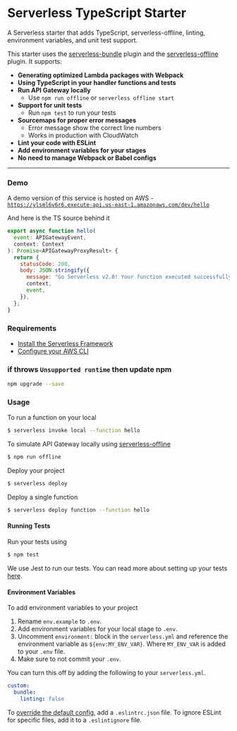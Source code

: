 # Serverless TypeScript Starter

A Serverless starter that adds TypeScript, serverless-offline, linting, environment variables, and unit test support.

This starter uses the [serverless-bundle](https://github.com/AnomalyInnovations/serverless-bundle) plugin and the [serverless-offline](https://github.com/dherault/serverless-offline) plugin. It supports:

- **Generating optimized Lambda packages with Webpack**
- **Using TypeScript in your handler functions and tests**
- **Run API Gateway locally**
  - Use `npm run offline` or `serverless offline start`
- **Support for unit tests**
  - Run `npm test` to run your tests
- **Sourcemaps for proper error messages**
  - Error message show the correct line numbers
  - Works in production with CloudWatch
- **Lint your code with ESLint**
- **Add environment variables for your stages**
- **No need to manage Webpack or Babel configs**

---

### Demo

A demo version of this service is hosted on AWS - [`https://ylsml6v6r6.execute-api.us-east-1.amazonaws.com/dev/hello`](https://ylsml6v6r6.execute-api.us-east-1.amazonaws.com/dev/hello)

And here is the TS source behind it

``` javascript
export async function hello(
  event: APIGatewayEvent,
  context: Context
): Promise<APIGatewayProxyResult> {
  return {
    statusCode: 200,
    body: JSON.stringify({
      message: "Go Serverless v2.0! Your function executed successfully!",
      context,
      event,
    }),
  };
}
```

### Requirements

- [Install the Serverless Framework](https://serverless.com/framework/docs/providers/aws/guide/installation/)
- [Configure your AWS CLI](https://serverless.com/framework/docs/providers/aws/guide/credentials/)

### if throws `Unsupported runtime` then update npm

``` bash
npm upgrade --save
```


### Usage

To run a function on your local

``` bash
$ serverless invoke local --function hello
```

To simulate API Gateway locally using [serverless-offline](https://github.com/dherault/serverless-offline)

``` bash
$ npm run offline
```

Deploy your project

``` bash
$ serverless deploy
```

Deploy a single function

``` bash
$ serverless deploy function --function hello
```

#### Running Tests

Run your tests using

``` bash
$ npm test
```

We use Jest to run our tests. You can read more about setting up your tests [here](https://facebook.github.io/jest/docs/en/getting-started.html#content).

#### Environment Variables

To add environment variables to your project

1. Rename `env.example` to `.env`.
2. Add environment variables for your local stage to `.env`.
3. Uncomment `environment:` block in the `serverless.yml` and reference the environment variable as `${env:MY_ENV_VAR}`. Where `MY_ENV_VAR` is added to your `.env` file.
4. Make sure to not commit your `.env`.


You can turn this off by adding the following to your `serverless.yml`.

``` yaml
custom:
  bundle:
    linting: false
```

To [override the default config](https://eslint.org/docs/user-guide/configuring), add a `.eslintrc.json` file. To ignore ESLint for specific files, add it to a `.eslintignore` file.

